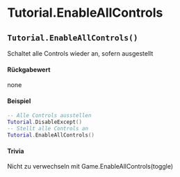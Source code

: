 # Tutorial.EnableAllControls

## `Tutorial.EnableAllControls()`

Schaltet alle Controls wieder an, sofern ausgestellt

#### Rückgabewert

none

#### Beispiel

```lua
-- Alle Controls ausstellen
Tutorial.DisableExcept()
-- Stellt alle Controls an
Tutorial.EnableAllControls()
```

#### Trivia

Nicht zu verwechseln mit Game.EnableAllControls(toggle)
